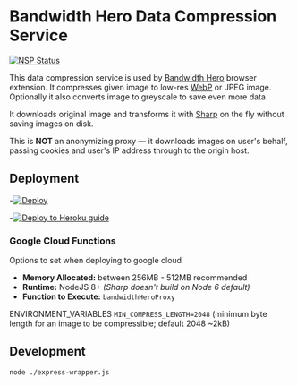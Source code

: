 # Bandwidth Hero Data Compression Service

[![NSP Status](https://nodesecurity.io/orgs/bandwidth-hero/projects/1f035cf0-00f2-43db-9bc0-8e39adb24642/badge)](https://nodesecurity.io/orgs/bandwidth-hero/projects/1f035cf0-00f2-43db-9bc0-8e39adb24642)

This data compression service is used by
[Bandwidth Hero](https://github.com/ayastreb/bandwidth-hero) browser extension. It compresses given
image to low-res [WebP](https://developers.google.com/speed/webp/) or JPEG image. Optionally it also
converts image to greyscale to save even more data.

It downloads original image and transforms it with [Sharp](https://github.com/lovell/sharp) on the
fly without saving images on disk.

This is **NOT** an anonymizing proxy &mdash; it downloads images on user's behalf, passing cookies
and user's IP address through to the origin host.

## Deployment
-[![Deploy](https://www.herokucdn.com/deploy/button.svg)](https://heroku.com/deploy?template=https://github.com/em108/bandwidth-hero-proxy)

-[![Deploy to Heroku guide](http://img.youtube.com/vi/y3tkYEXAics/0.jpg)](http://www.youtube.com/watch?v=y3tkYEXAics)

### Google Cloud Functions

Options to set when deploying to google cloud
- **Memory Allocated:** between 256MB - 512MB recommended
- **Runtime:** NodeJS 8+ _(Sharp doesn't build on Node 6 default)_
- **Function to Execute:** `bandwidthHeroProxy`

ENVIRONMENT_VARIABLES
`MIN_COMPRESS_LENGTH=2048` (minimum byte length for an image to be compressible; default 2048 ~2kB)


## Development
`node ./express-wrapper.js`
